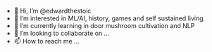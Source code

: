 - 👋 Hi, I’m @edwardthestoic
- 👀 I’m interested in ML/AI, history, games and self sustained living.
- 🌱 I’m currently learning in door mushroom cultivation and NLP
- 💞️ I’m looking to collaborate on ...
- 📫 How to reach me ...

<!---
edwardthestoic/edwardthestoic is a ✨ special ✨ repository because its `README.md` (this file) appears on your GitHub profile.
You can click the Preview link to take a look at your changes.
--->
